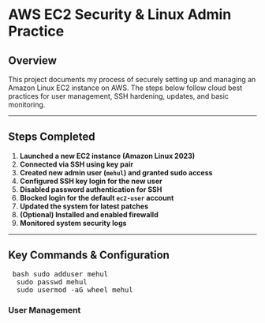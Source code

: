 # AWS EC2 Security & Linux Admin Practice

## Overview

This project documents my process of securely setting up and managing an Amazon Linux EC2 instance on AWS. The steps below follow cloud best practices for user management, SSH hardening, updates, and basic monitoring.

---

## Steps Completed

1. **Launched a new EC2 instance (Amazon Linux 2023)**
2. **Connected via SSH using key pair**
3. **Created new admin user (`mehul`) and granted sudo access**
4. **Configured SSH key login for the new user**
5. **Disabled password authentication for SSH**
6. **Blocked login for the default `ec2-user` account**
7. **Updated the system for latest patches**
8. **(Optional) Installed and enabled firewalld**
9. **Monitored system security logs**

---

## Key Commands & Configuration

<pre> bash sudo adduser mehul 
  sudo passwd mehul 
  sudo usermod -aG wheel mehul</pre>

### User Management

